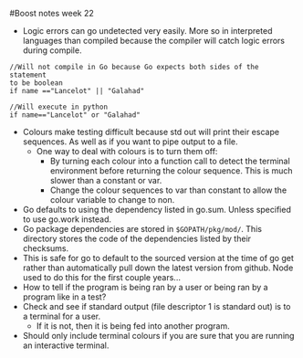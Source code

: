 #Boost notes week 22
* Logic errors can go undetected very easily. More so in interpreted
  languages than compiled because the compiler will catch logic errors
  during compile.

```
//Will not compile in Go because Go expects both sides of the statement
to be boolean
if name =="Lancelot" || "Galahad"

//Will execute in python
if name=="Lancelot" or "Galahad"
```
* Colours make testing difficult because std out will print their escape
  sequences. As well as if you want to pipe output to a file.
  * One way to deal with colours is to turn them off:
    * By turning each colour into a function call to detect the terminal
      environment before returning the colour sequence. This is much
      slower than a constant or var.
    * Change the colour sequences to var than constant to allow the
      colour variable to change to non.
* Go defaults to using the dependency listed in go.sum. Unless specified
  to use go.work instead.
* Go package dependencies are stored in `$GOPATH/pkg/mod/`. This
  directory stores the code of the dependencies listed  by their
  checksums.
* This is safe for go to default to the sourced version at the time of
  go get rather than automatically pull down the latest version from
  github. Node used to do this for the first couple years...
* How to tell if the program is being ran by a user or being ran by a
  program like in a test?
* Check and see if standard output (file descriptor 1 is standard out) is to a terminal for a user.
  * If it is not, then it is being fed into another program.
* Should only include terminal colours if you are sure that you are
  running an interactive terminal.
